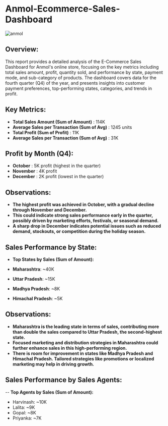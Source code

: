 # Anmol-Ecommerce-Sales-Dashboard

![anmol](https://github.com/user-attachments/assets/8f9349d3-5fbc-49c4-aabd-fd622c2e99cf)

## Overview:

This report provides a detailed analysis of the E-Commerce Sales Dashboard for Anmol's online store, focusing on the key metrics including total sales amount, profit, quantity sold, and performance by state, payment mode, and sub-category of products. The dashboard covers data for the fourth quarter (Q4) of the year, and presents insights into customer payment preferences, top-performing states, categories, and trends in profit.

## Key Metrics:

- **Total Sales Amount (Sum of Amount)** : 114K
- **Average Sales per Transaction (Sum of Avg)** : 1245 units
- **Total Profit (Sum of Profit)** : 11K
- **Average Sales per Transaction (Sum of Avg)** : 31K

## Profit by Month (Q4):

- **October** : 5K profit (highest in the quarter)
- **November** : 4K profit
- **December** : 2K profit (lowest in the quarter)

## Observations:

- **The highest profit was achieved in October, with a gradual decline through November and December.**
- **This could indicate strong sales performance early in the quarter, possibly driven by marketing efforts, festivals, or seasonal demand.**
- **A sharp drop in December indicates potential issues such as reduced demand, stockouts, or competition during the holiday season.**

## Sales Performance by State:

- **Top States by Sales (Sum of Amount):**
  
- **Maharashtra**: ~40K
- **Uttar Pradesh**:  ~15K
- **Madhya Pradesh**:  ~8K
- **Himachal Pradesh**: ~5K

## Observations:

- **Maharashtra is the leading state in terms of sales, contributing more than double the sales compared to Uttar Pradesh, the second-highest state.**
- **Focused marketing and distribution strategies in Maharashtra could further enhance sales in this high-performing region.**
- **There is room for improvement in states like Madhya Pradesh and Himachal Pradesh. Tailored strategies like promotions or localized marketing may help in driving growth.**

## Sales Performance by Sales Agents:

-- **Top Agents by Sales (Sum of Amount):**

  - Harvinash: ~10K
  - Lalita: ~9K
  - Gopal: ~8K
  - Priyanka: ~7K
